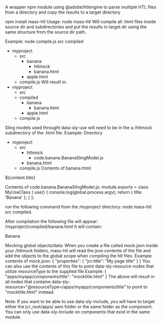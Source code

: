 A wrapper npm module using @adobe/htlengine to parse multiple HTL files from a directory and copy the results to a target directory

npm install mass-htl
Usage: node mass-htl <source dir> <target dir>
Will compile all .html files inside source dir and subdirectories and put the results in target dir using the same structure from the source dir path.

Example:
node compile.js src compiled 
+ myproject
	+ src
		+ banana
			- htlmock
			- banana.html
		- apple.html
	- compile.js
Will result in:
+ myproject
	- src
	+ compiled
		+ banana
			- banana.html
		- apple.html
	- compile.js

Sling models used throught data-sly-use will need to be in the a /htlmock subdirectory of the .html file.
Example:
Directory
+ myproject
	+ src
		+ htlmock
			- code.banana.BananaSlingModel.js
		- banana.html
	- compile.js
Contents of banana.html:
<sly data-sly-use.content="code.banana.BananaSlingModel"/>
<div>${content.title}</div>

Contents of code.banana.BananaSlingModel.js:
module.exports = class MyUseClass {
  use() {
	console.log(global.process.argv);
    return {
      title: 'Banana'
    };
  }
};

run the following command from the /myproject directory:
node mass-htl src compiled.

After compilation the following file will appear: /myproject/compiled/banana.html
It will contain:

<div>Banana</div>

Mocking global objects/data:
When you create a file called mock.json inside your /htlmock folders, mass-htl will read the json contents of the file and add the objects to the 
global scope when compiling the htl files.
Example contents of mock.json:
{
	"properties": {
		"jcr:title": "My page title"
	}
}
You can also use the contents of this file to point data-sly-resource nodes that utilize resourceType to the supplied file
Example:
{
	"apps/myapp/components/title": "mocktitle.html"
}
The above will result in all nodes that containe data-sly-resource="@resourceType=/apps/myapp/components/title" to point to "mocktitle.html" instead.

Note: If you want to be able to use data-sly-include, you will have to target either the jcr_root/apps/ aem folder or the same folder as the component.
You can only use data-sly-include on components that exist in the same module.